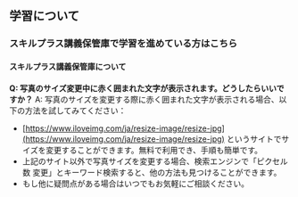 ## 学習について
### スキルプラス講義保管庫で学習を進めている方はこちら
#### スキルプラス講義保管庫について

**Q: 写真のサイズ変更中に赤く囲まれた文字が表示されます。どうしたらいいですか？**
A: 写真のサイズを変更する際に赤く囲まれた文字が表示される場合、以下の方法を試してみてください：
- [https://www.iloveimg.com/ja/resize-image/resize-jpg](https://www.iloveimg.com/ja/resize-image/resize-jpg) というサイトでサイズを変更することができます。無料で利用でき、手順も簡単です。
- 上記のサイト以外で写真サイズを変更する場合、検索エンジンで「ピクセル数 変更」とキーワード検索すると、他の方法も見つけることができます。
- もし他に疑問点がある場合はいつでもお気軽にご相談ください。
